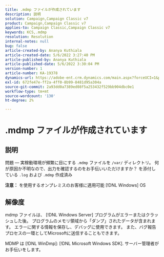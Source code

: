 ```yaml
---
title: .mdmp ファイルが作成されています
description: 説明
solution: Campaign,Campaign Classic v7
product: Campaign,Campaign Classic v7
applies-to: Campaign Classic,Campaign Classic v7
keywords: KCS,.mdmp
resolution: Resolution
internal-notes: null
bug: false
article-created-by: Ananya Kuthiala
article-created-date: 5/6/2022 3:27:40 PM
article-published-by: Ananya Kuthiala
article-published-date: 5/6/2022 3:30:04 PM
version-number: 1
article-number: KA-19378
dynamics-url: https://adobe-ent.crm.dynamics.com/main.aspx?forceUCI=1&pagetype=entityrecord&etn=knowledgearticle&id=9830300e-51cd-ec11-a7b5-6045bd00dca1
exl-id: 672fe47e-ff2a-4ff0-8b99-8481d95a304a
source-git-commit: 2a93dd0a7389ed08f5a253432f529bb904dbc0e1
workflow-type: tm+mt
source-wordcount: '130'
ht-degree: 2%

---
```


# .mdmp ファイルが作成されています

## 説明

問題 — 実稼動環境が頻繁に目にする `.mdmp` ファイルを `/var/` ディレクトリ。 何が原因か不明なので、出力を確認するのをお手伝いいただけますか？ を添付している `.log` および `.mdmp` 作成済み

<b>注意：</b> を使用するオンプレミスのお客様に適用可能 [!DNL Windows] OS



## 解像度


mdmp ファイルは、 [!DNL Windows Server] プログラムがエラーまたはクラッシュした後。 プログラムのメモリ領域から「ダンプ」されたデータが含まれます。 エラーに関する情報を保存し、デバッグに使用できます。 また、バグ報告プロセスの一環としてMicrosoftに送信することもできます。

MDMP は [!DNL WinDmp]: [!DNL Microsoft Windows SDK]. サーバー管理者がお手伝いをします。
